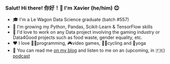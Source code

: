 ### Salut! Hi there! 你好！👋 I'm Xavier (he/him) 😊

- 🎓 I'm a Le Wagon Data Science graduate (batch #557)
- 🌱 I'm growing my Python, Pandas, Scikit-Learn & TensorFlow skills
- 🤩 I'd love to work on any Data project involving the gaming industry or Data4Good projects such as food waste, gender equality, etc.
- ❤️ I love 👨‍💻programming, 🎮video games, 🚴‍♂️cycling and 🧘yoga
- 🧐 You can read me [on my blog](https://xavierrosee.com) and listen to me on an (upcoming, in 🇫🇷) [podcast](https://latechdanslesnuages.com)

